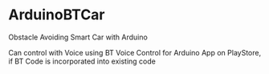 # ArduinoBTCar

Obstacle Avoiding Smart Car with Arduino 

Can control with Voice using BT Voice Control for Arduino App on PlayStore, if BT Code is incorporated into existing code
